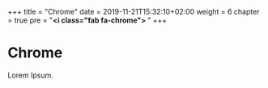 +++
title = "Chrome"
date = 2019-11-21T15:32:10+02:00
weight = 6
chapter = true
pre = "<b><i class=\"fab fa-chrome\"></i> </b>"
+++

### <i class="fab fa-chrome"></i>

# Chrome

Lorem Ipsum.
